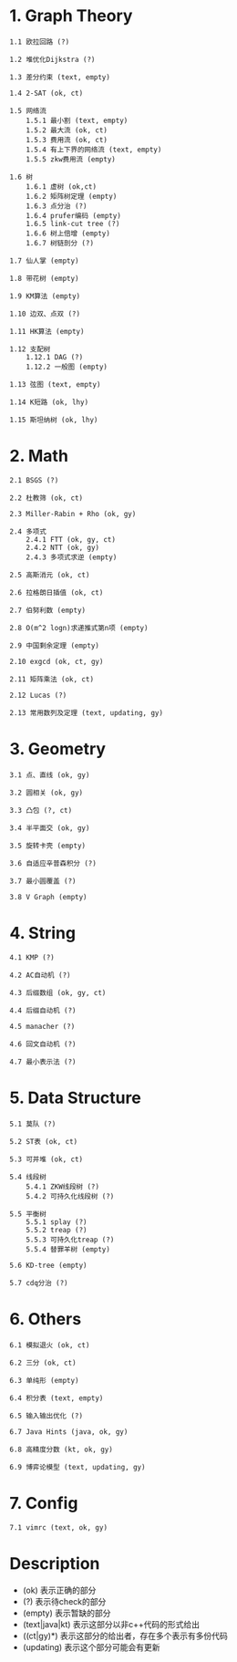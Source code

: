 # 1. Graph Theory #

    1.1 欧拉回路 (?)
    
    1.2 堆优化Dijkstra (?)
    
    1.3 差分约束 (text, empty)
    
    1.4 2-SAT (ok, ct)
    
    1.5 网络流
        1.5.1 最小割 (text, empty)
        1.5.2 最大流 (ok, ct)
        1.5.3 费用流 (ok, ct)
        1.5.4 有上下界的网络流 (text, empty)
        1.5.5 zkw费用流 (empty)
    
    1.6 树
        1.6.1 虚树 (ok,ct)
        1.6.2 矩阵树定理 (empty)
        1.6.3 点分治 (?)
        1.6.4 prufer编码 (empty)
        1.6.5 link-cut tree (?)
        1.6.6 树上倍增 (empty)
        1.6.7 树链剖分 (?)
    
    1.7 仙人掌 (empty)
    
    1.8 带花树 (empty)
    
    1.9 KM算法 (empty)
    
    1.10 边双、点双 (?)
    
    1.11 HK算法 (empty)
    
    1.12 支配树
        1.12.1 DAG (?)
        1.12.2 一般图 (empty)
    
    1.13 弦图 (text, empty)
    
    1.14 K短路 (ok, lhy)
    
    1.15 斯坦纳树 (ok, lhy)

# 2. Math #

    2.1 BSGS (?)
    
    2.2 杜教筛 (ok, ct)
    
    2.3 Miller-Rabin + Rho (ok, gy)
    
    2.4 多项式
        2.4.1 FTT (ok, gy, ct)
        2.4.2 NTT (ok, gy)
        2.4.3 多项式求逆 (empty)
    
    2.5 高斯消元 (ok, ct)
    
    2.6 拉格朗日插值 (ok, ct)
    
    2.7 伯努利数 (empty)
    
    2.8 O(m^2 logn)求递推式第n项 (empty)
    
    2.9 中国剩余定理 (empty)
    
    2.10 exgcd (ok, ct, gy)
    
    2.11 矩阵乘法 (ok, ct)
    
    2.12 Lucas (?)
    
    2.13 常用数列及定理 (text, updating, gy)

# 3. Geometry #

    3.1 点、直线 (ok, gy)
    
    3.2 圆相关 (ok, gy)
    
    3.3 凸包 (?, ct)
    
    3.4 半平面交 (ok, gy)
    
    3.5 旋转卡壳 (empty)
    
    3.6 自适应辛普森积分 (?)
    
    3.7 最小圆覆盖 (?)
    
    3.8 V Graph (empty)

# 4. String #

    4.1 KMP (?)
    
    4.2 AC自动机 (?)
    
    4.3 后缀数组 (ok, gy, ct)
    
    4.4 后缀自动机 (?)
    
    4.5 manacher (?)
    
    4.6 回文自动机 (?)
    
    4.7 最小表示法 (?)

# 5. Data Structure #

    5.1 莫队 (?)
    
    5.2 ST表 (ok, ct)
    
    5.3 可并堆 (ok, ct)
    
    5.4 线段树
        5.4.1 ZKW线段树 (?)
        5.4.2 可持久化线段树 (?)
    
    5.5 平衡树
        5.5.1 splay (?)
        5.5.2 treap (?)
        5.5.3 可持久化treap (?)
        5.5.4 替罪羊树 (empty)
    
    5.6 KD-tree (empty)
    
    5.7 cdq分治 (?)

# 6. Others #

    6.1 模拟退火 (ok, ct)
    
    6.2 三分 (ok, ct)
    
    6.3 单纯形 (empty)
    
    6.4 积分表 (text, empty)
    
    6.5 输入输出优化 (?)
    
    6.7 Java Hints (java, ok, gy)
    
    6.8 高精度分数 (kt, ok, gy)
    
    6.9 博弈论模型 (text, updating, gy)

# 7. Config #

    7.1 vimrc (text, ok, gy)


# Description #
* (ok) 表示正确的部分
* (\?) 表示待check的部分
* (empty) 表示暂缺的部分
* (text|java|kt) 表示这部分以非c++代码的形式给出
* ((ct|gy)*) 表示这部分的给出者，存在多个表示有多份代码
* (updating) 表示这个部分可能会有更新
